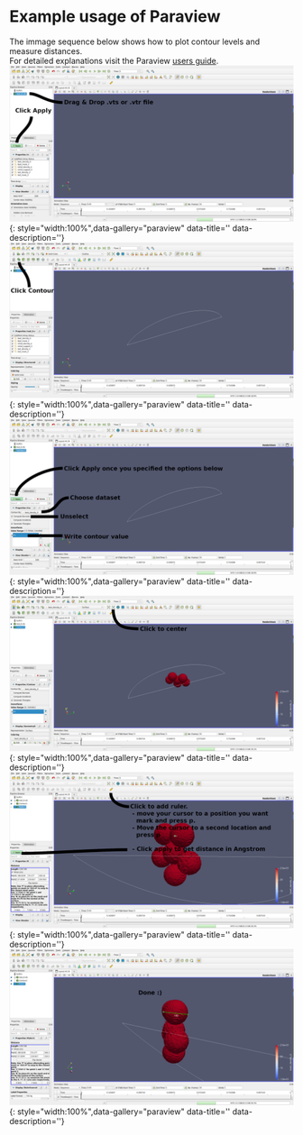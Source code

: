 # Example usage of Paraview
The immage sequence below shows how to plot contour levels and measure distances.  
For detailed explanations visit the Paraview [users guide](https://docs.paraview.org/en/latest/Tutorials/SelfDirectedTutorial/basicUsage.html).  
![](../images/paraview_1.png){: style="width:100%",data-gallery="paraview" data-title='' data-description=''}
![](../images/paraview_2.png){: style="width:100%",data-gallery="paraview" data-title='' data-description=''}
![](../images/paraview_3.png){: style="width:100%",data-gallery="paraview" data-title='' data-description=''}
![](../images/paraview_4.png){: style="width:100%",data-gallery="paraview" data-title='' data-description=''}
![](../images/paraview_5.png){: style="width:100%",data-gallery="paraview" data-title='' data-description=''}
![](../images/paraview_6.png){: style="width:100%",data-gallery="paraview" data-title='' data-description=''}
